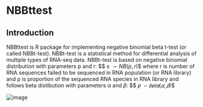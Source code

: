 # NBBttest
## Introduction
NBBttest is R package for implementing negative binomial beta t-test (or called NBBt-test). NBBt-test is a statistical method for differential analysis of multiple types of RNA-seq data. NBBt-test is based on negative binomial distribution with parameters p and r: 
$$ x $\backsim NB(p,r)$$
where r is number of RNA sequences failed to be sequenced in RNA population (or RNA library) and p is proportion of the sequenced RNA species in RNA library and follows beta distibution with parameters $\alpha$ and $\beta$:
$$ 𝑝 $\backsim 𝑏𝑒𝑡𝑎(𝛼,𝛽)$$

![image](https://user-images.githubusercontent.com/14003650/185698478-a8ad2f85-b673-49aa-a5d0-cea217879fa6.png)

